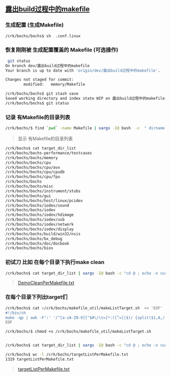 ##  [露出build过程中的makefile](https://gitcode.net/crk/bochs/-/commit/faa84bb0e4ddb9e3d6455ca82b2763a0aa4453ba)


### 生成配置 (生成Makefile)
```bash
/crk/bochs/bochs$ sh  .conf.linux
```

### 恢复刚刚被 生成配置覆盖的 Makefile  (可选操作)
```bash
 git status
On branch dev/露出build过程中的makefile
Your branch is up to date with 'origin/dev/露出build过程中的makefile'.

Changes not staged for commit:
        modified:   memory/Makefile

/crk/bochs/bochs$ git stash save
Saved working directory and index state WIP on 露出build过程中的makefile: 57902e0ff makefile语法纠错：目标内容开头必须是tab, 不能用空格代替
/crk/bochs/bochs$ git status

```


###  记录 有Makefile的目录列表
```bash
/crk/bochs/$ find `pwd` -name Makefile | xargs -I@ bash  -c  " dirname @ " > target_dir_list

```
> 显示 有Makefile的目录列表
```bash
/crk/bochs$ cat target_dir_list
/crk/bochs/bochs-performance/testcases
/crk/bochs/bochs/memory
/crk/bochs/bochs/cpu
/crk/bochs/bochs/cpu/avx
/crk/bochs/bochs/cpu/cpudb
/crk/bochs/bochs/cpu/fpu
/crk/bochs/bochs
/crk/bochs/bochs/misc
/crk/bochs/bochs/instrument/stubs
/crk/bochs/bochs/gui
/crk/bochs/bochs/host/linux/pcidev
/crk/bochs/bochs/iodev/sound
/crk/bochs/bochs/iodev
/crk/bochs/bochs/iodev/hdimage
/crk/bochs/bochs/iodev/usb
/crk/bochs/bochs/iodev/network
/crk/bochs/bochs/iodev/display
/crk/bochs/bochs/build/win32/nsis
/crk/bochs/bochs/bx_debug
/crk/bochs/bochs/doc/docbook
/crk/bochs/bochs/bios

```


### 初试刀 比如 在每个目录下执行make clean
```bash
/crk/bochs$ cat target_dir_list | xargs -I@ bash -c "cd @ ; echo -n curDir:;  pwd; make clean" > /crk/bochs/DemoCleanPerMakefile.txt
```
> [DemoCleanPerMakefile.txt](https://gitcode.net/crk/bochs/-/blob/dev/%E9%9C%B2%E5%87%BAbuild%E8%BF%87%E7%A8%8B%E4%B8%AD%E7%9A%84makefile/DemoCleanPerMakefile.txt)


### 在每个目录下列出target们
```bash
/crk/bochs$ cat >/crk/bochs/makefile_util/makeListTarget.sh  << 'EOF'
#!/bin/sh
make -qp | awk -F':' '/^[a-zA-Z0-9][^$#\/\t=]*:([^=]|$)/ {split($1,A,/ /);for(i in A)print A[i]}'|sort -u
EOF

/crk/bochs/$ chmod +x /crk/bochs/makefile_util/makeListTarget.sh
```

```bash 

/crk/bochs$ cat target_dir_list | xargs -I@ bash -c "cd @ ; echo -n curDir:;  pwd; /crk/bochs/makefile_util/makeListTarget.sh" > /crk/bochs/targetListPerMakefile

/crk/bochs$ wc -l /crk/bochs/targetListPerMakefile.txt
1319 targetListPerMakefile.txt

```

> [targetListPerMakefile.txt](https://gitcode.net/crk/bochs/-/blob/dev/%E9%9C%B2%E5%87%BAbuild%E8%BF%87%E7%A8%8B%E4%B8%AD%E7%9A%84makefile/targetListPerMakefile.txt)